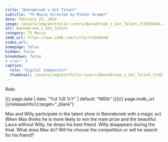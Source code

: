 ```yaml
---
title: "Bannebroek's Got Talent"
subtitle: "TV Movie directed by Pieter Kramer"
date: February 23, 2014
image: /assets/img/portfolio-covers/Bannebroek_s_Got_Talent_tt3556648.webp
alt: Bannebroek_s_Got_Talent
category: TV Movie
imdb_url: https://www.imdb.com/title/tt3556648
video_url: 
homepage: false
hidden: false
breakdown: false
# order: 0
caption:
  role: "Digital Compositor"
  thumbnail: /assets/img/portfolio-covers/Bannebroek_s_Got_Talent_tt3556648.webp
---
```

Role: <span style="color:white">{{ page.caption.role | default: "N/A" }}</span>

[{{ page.date | date: "%d %B %Y" | default: "IMDb" }}]({{ page.imdb_url }}/releaseinfo/){:target="_blank"}

Max and Willy participate in the talent show in Bannebroek with a magic act. When Max thinks he is more likely to win the main prize and the beautiful Laura without Willy, he drops his best friend. Willy disappears during the final. What does Max do? Will he choose the competition or will he search for his friend?
